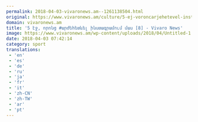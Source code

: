 ```yaml
---
permalink: 2018-04-03-vivaronews.am--1261138504.html
original: https://www.vivaronews.am/culture/5-ej-voroncarjehetevel-instagramum-mas8/
domain: vivaronews.am
title: '5 էջ, որոնց #արժեհետևել ինստագրամում մաս [8] - Vivaro News'
image: https://www.vivaronews.am/wp-content/uploads/2018/04/Untitled-1.jpg
date: 2018-04-03 07:42:14
category: sport
translations: 
 - 'en'
 - 'es'
 - 'de'
 - 'ru'
 - 'ja'
 - 'fr'
 - 'it'
 - 'zh-CN'
 - 'zh-TW'
 - 'ar'
 - 'pt'
---
```


